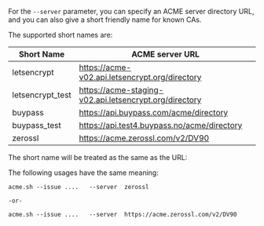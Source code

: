 For the `--server` parameter, you can specify an ACME server directory URL,  and you can also give a short friendly name for known CAs.

The supported short names are:

|    Short Name      |       ACME server URL |
|--------------------|    -------------------|
| letsencrypt       |  https://acme-v02.api.letsencrypt.org/directory |
| letsencrypt_test   | https://acme-staging-v02.api.letsencrypt.org/directory |
| buypass  | https://api.buypass.com/acme/directory  | 
| buypass_test |  https://api.test4.buypass.no/acme/directory |
| zerossl | https://acme.zerossl.com/v2/DV90  |


The short name will be treated as the same as the URL:

The following usages have the same meaning:

```
acme.sh --issue ....   --server  zerossl

-or-

acme.sh --issue ....   --server  https://acme.zerossl.com/v2/DV90
```



